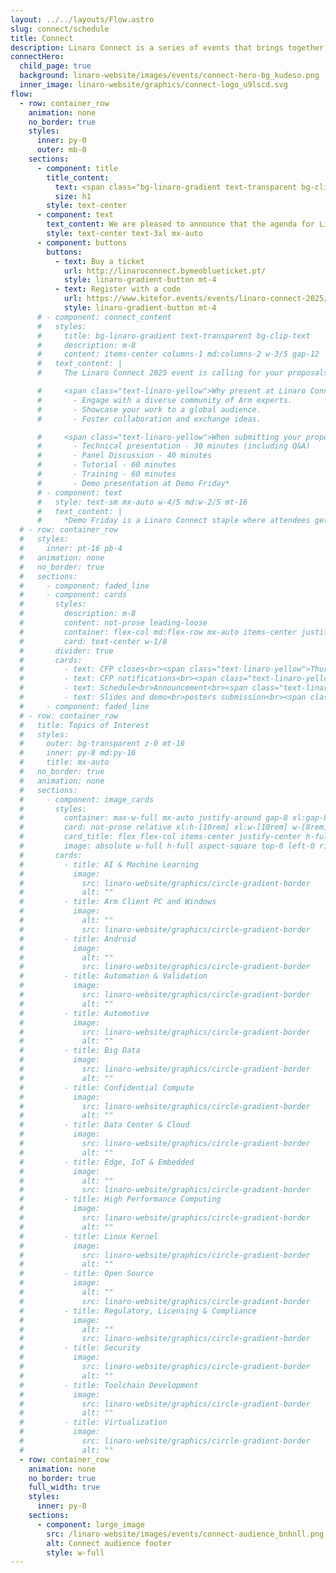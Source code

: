 ```yaml
---
layout: ../../layouts/Flow.astro
slug: connect/schedule
title: Connect
description: Linaro Connect is a series of events that brings together the Arm Ecosystem. This is the ONLY place where developers, maintainers of both hardware and software can collaborate and discuss common problems
connectHero:
  child_page: true
  background: linaro-website/images/events/connect-hero-bg_kudeso.png
  inner_image: linaro-website/graphics/connect-logo_u9lscd.svg
flow:
  - row: container_row
    animation: none
    no_border: true
    styles:
      inner: py-0
      outer: mb-0
    sections:
      - component: title
        title_content:
          text: <span class="bg-linaro-gradient text-transparent bg-clip-text h-auto">Linaro Connect Lisbon 2025 Schedule</span>
          size: h1
        style: text-center
      - component: text
        text_content: We are pleased to announce that the agenda for Linaro Connect 2025 is now live! Make the most of our Early Bird discount and register before Tuesday 15 April for a 30% discount. Alternatively you can purchase a virtual ticket to attend all sessions remotely.
        style: text-center text-3xl mx-auto
      - component: buttons
        buttons:
          - text: Buy a ticket
            url: http://linaroconnect.bymeoblueticket.pt/
            style: linaro-gradient-button mt-4
          - text: Register with a code
            url: https://www.kitefor.events/events/linaro-connect-2025/register
            style: linaro-gradient-button mt-4
      # - component: connect_content
      #   styles:
      #     title: bg-linaro-gradient text-transparent bg-clip-text
      #     description: m-8
      #     content: items-center columns-1 md:columns-2 w-3/5 gap-12
      #   text_content: |
      #     The Linaro Connect 2025 event is calling for your proposals! Share your insights, innovations, and experiences with a global audience of tech enthusiasts, developers, and industry leaders.

      #     <span class="text-linaro-yellow">Why present at Linaro Connect?</span>
      #       - Engage with a diverse community of Arm experts.
      #       - Showcase your work to a global audience.
      #       - Foster collaboration and exchange ideas.

      #     <span class="text-linaro-yellow">When submitting your proposal, you have the following options to choose from:</span>
      #       - Technical presentation - 30 minutes (including Q&A)
      #       - Panel Discussion - 40 minutes 
      #       - Tutorial - 60 minutes
      #       - Training - 60 minutes 
      #       - Demo presentation at Demo Friday*
      # - component: text
      #   style: text-sm mx-auto w-4/5 md:w-2/5 mt-16
      #   text_content: |
      #     *Demo Friday is a Linaro Connect staple where attendees get to see a wide range of innovative Arm-based demos over lunch on the last day of the event. To submit your demo, select “Demo” in the “Session Type” section. Demos are allocated a table of size 1.8m wide by 0.5m deep. Please fill in [this form](https://forms.gle/Q8L1Wd9McpoSM1mN9) to request equipment such as monitors.
  # - row: container_row
  #   styles:
  #     inner: pt-16 pb-4
  #   animation: none
  #   no_border: true
  #   sections:
  #     - component: faded_line
  #     - component: cards
  #       styles:
  #         description: m-8
  #         content: not-prose leading-loose
  #         container: flex-col md:flex-row mx-auto items-center justify-center gap-16 m-24 not-prose w-full
  #         card: text-center w-1/8
  #       divider: true
  #       cards:
  #         - text: CFP closes<br><span class="text-linaro-yellow">Thursday<br>13 February 2025</span>
  #         - text: CFP notifications<br><span class="text-linaro-yellow">Wednesday<br>5 March 2025</span>
  #         - text: Schedule<br>Announcement<br><span class="text-linaro-yellow">Wednesday<br>12 March 2025</span>
  #         - text: Slides and demo<br>posters submission<br><span class="text-linaro-yellow">Tuesday<br>29 April 2025</span>
  #     - component: faded_line
  # - row: container_row
  #   title: Topics of Interest
  #   styles:
  #     outer: bg-transparent z-0 mt-16
  #     inner: py-8 md:py-16
  #     title: mx-auto
  #   no_border: true
  #   animation: none
  #   sections:
  #     - component: image_cards
  #       styles:
  #         container: max-w-full mx-auto justify-around gap-8 xl:gap-8 flex flex-wrap
  #         card: not-prose relative xl:h-[10rem] xl:w-[10rem] w-[8rem] h-[8rem]
  #         card_title: flex flex-col items-center justify-center h-full text-center max-w-full px-8 text-sm xl:text-lg py-0 m-0
  #         image: absolute w-full h-full aspect-square top-0 left-0 right-0 bottom-0 mx-auto my-auto
  #       cards:
  #         - title: AI & Machine Learning
  #           image:
  #             src: linaro-website/graphics/circle-gradient-border
  #             alt: ""
  #         - title: Arm Client PC and Windows
  #           image:
  #             alt: ""
  #             src: linaro-website/graphics/circle-gradient-border
  #         - title: Android
  #           image:
  #             alt: ""
  #             src: linaro-website/graphics/circle-gradient-border
  #         - title: Automation & Validation
  #           image:
  #             src: linaro-website/graphics/circle-gradient-border
  #             alt: ""
  #         - title: Automotive
  #           image:
  #             src: linaro-website/graphics/circle-gradient-border
  #             alt: ""
  #         - title: Big Data
  #           image:
  #             src: linaro-website/graphics/circle-gradient-border
  #             alt: ""
  #         - title: Confidential Compute
  #           image:
  #             src: linaro-website/graphics/circle-gradient-border
  #             alt: ""
  #         - title: Data Center & Cloud
  #           image:
  #             src: linaro-website/graphics/circle-gradient-border
  #             alt: ""
  #         - title: Edge, IoT & Embedded
  #           image:
  #             alt: ""
  #             src: linaro-website/graphics/circle-gradient-border
  #         - title: High Performance Computing
  #           image:
  #             src: linaro-website/graphics/circle-gradient-border
  #             alt: ""
  #         - title: Linux Kernel
  #           image:
  #             src: linaro-website/graphics/circle-gradient-border
  #             alt: ""
  #         - title: Open Source
  #           image:
  #             alt: ""
  #             src: linaro-website/graphics/circle-gradient-border
  #         - title: Regulatory, Licensing & Compliance
  #           image:
  #             alt: ""
  #             src: linaro-website/graphics/circle-gradient-border
  #         - title: Security
  #           image:
  #             src: linaro-website/graphics/circle-gradient-border
  #             alt: ""
  #         - title: Toolchain Development
  #           image:
  #             src: linaro-website/graphics/circle-gradient-border
  #             alt: ""
  #         - title: Virtualization
  #           image:
  #             src: linaro-website/graphics/circle-gradient-border
  #             alt: ""
  - row: container_row
    animation: none
    no_border: true
    full_width: true
    styles:
      inner: py-8
    sections:
      - component: large_image
        src: /linaro-website/images/events/connect-audience_bnhnll.png
        alt: Connect audience footer
        style: w-full
---
```

